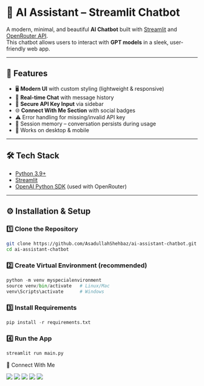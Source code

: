 # 🤖 AI Assistant – Streamlit Chatbot

A modern, minimal, and beautiful **AI Chatbot** built with [Streamlit](https://streamlit.io/) and [OpenRouter API](https://openrouter.ai/).  
This chatbot allows users to interact with **GPT models** in a sleek, user-friendly web app.

---

## 🚀 Features
- 🖥️ **Modern UI** with custom styling (lightweight & responsive)
- 💬 **Real-time Chat** with message history
- 🔑 **Secure API Key Input** via sidebar
- 🌐 **Connect With Me Section** with social badges
- ⚠️ Error handling for missing/invalid API key
- 📜 Session memory – conversation persists during usage
- 📱 Works on desktop & mobile

---

## 🛠️ Tech Stack
- [Python 3.9+](https://www.python.org/)
- [Streamlit](https://streamlit.io/)
- [OpenAI Python SDK](https://pypi.org/project/openai/) (used with OpenRouter)

---

## ⚙️ Installation & Setup

### 1️⃣ Clone the Repository
```bash
git clone https://github.com/AsadullahShehbaz/ai-assistant-chatbot.git
cd ai-assistant-chatbot
```

### 2️⃣ Create Virtual Environment (recommended)
```python
python -m venv myspecialenvironment
source venv/bin/activate   # Linux/Mac
venv\Scripts\activate      # Windows
```

### 3️⃣ Install Requirements
```python
pip install -r requirements.txt
```

### 4️⃣ Run the App
```python
streamlit run main.py
```


🔗 Connect With Me
<p align="left"> <a href="https://www.linkedin.com/in/asadullah-shehbaz-18172a2bb/" target="_blank"><img src="https://img.shields.io/badge/-LinkedIn-0A66C2?style=for-the-badge&logo=linkedin&logoColor=white"></a> <a href="https://github.com/AsadullahShehbaz" target="_blank"><img src="https://img.shields.io/badge/-GitHub-181717?style=for-the-badge&logo=github&logoColor=white"></a> <a href="https://www.kaggle.com/asadullahcreative" target="_blank"><img src="https://img.shields.io/badge/-Kaggle-20BEFF?style=for-the-badge&logo=kaggle&logoColor=white"></a> <a href="https://web.facebook.com/profile.php?id=61576230402114" target="_blank"><img src="https://img.shields.io/badge/-Facebook-1877F2?style=for-the-badge&logo=facebook&logoColor=white"></a> <a href="https://www.instagram.com/asad_ullahshehbaz/" target="_blank"><img src="https://img.shields.io/badge/-Instagram-E4405F?style=for-the-badge&logo=instagram&logoColor=white"></a> </p>

